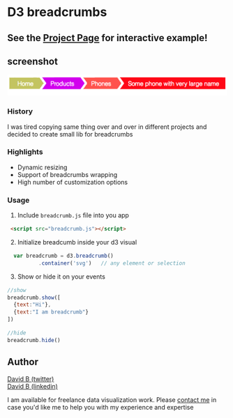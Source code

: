 # D3 breadcrumbs

## See the [Project Page](https://bumbeishvili.github.io/d3-breadcrumbs/) for interactive example!

## screenshot
![image](assets/scr.png)
### History 
I was tired copying same thing over and over in different projects and decided to create small lib for breadcrumbs

### Highlights
* Dynamic resizing
* Support of breadcrumbs wrapping
* High number of customization options

### Usage
1. Include `breadcrumb.js` file into you app

```html
 <script src="breadcrumb.js"></script>
```
2. Initialize breadcumb inside your d3 visual

```javascript
  var breadcrumb = d3.breadcrumb()
          .container('svg')   // any element or selection 
```

3. Show or hide it on your events
```javascript
//show
breadcrumb.show([
  {text:"Hi"},
  {text:"I am breadcrumb"}
])
```

```javascript
//hide
breadcrumb.hide()
```


## Author
 [David   B (twitter)](https://twitter.com/dbumbeishvili)  
 [David   B (linkedin)](https://www.linkedin.com/in/bumbeishvili/)  

I am available for freelance data visualization work. Please [contact me](https://davidb.dev/contact) in case you'd like me to help you with my experience and expertise
